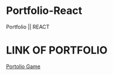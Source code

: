 # Portfolio-React
Portfolio || REACT
<h1>LINK OF PORTFOLIO</h1>
<a href="https://faizan-asim.web.app/">Portolio Game</a>
